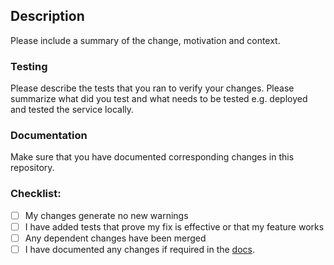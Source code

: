 ## Description
Please include a summary of the change, motivation and context.

<!--
- **on a feature**: describe the feature and how this change fits in it, e.g. this PR adds support for OAuth session tampering vulnerability.
- **on a refactor**: describe why this is better than previous situation e.g. this PR changes logic for video uploads to reduce memory usage.
- **on a bugfix**: link relevant information about the bug (github issue or slack thread) and how this change solves it e.g. this change fixes #99999 by adding a lock on read/write to avoid race condition.
-->

### Testing
Please describe the tests that you ran to verify your changes. Please summarize what did you test and what needs to be tested e.g. deployed and tested the service locally. 

### Documentation
Make sure that you have documented corresponding changes in this repository. 

### Checklist:
- [ ] My changes generate no new warnings
- [ ] I have added tests that prove my fix is effective or that my feature works
- [ ] Any dependent changes have been merged
- [ ] I have documented any changes if required in the [docs](docs). 
<!--
Include __important__ links regarding the implementation of this PR.
This usually includes and RFC or an aggregation of issues and/or individual conversations that helped put this solution together. This helps ensure there is a good aggregation of resources regarding the implementation.
-->
